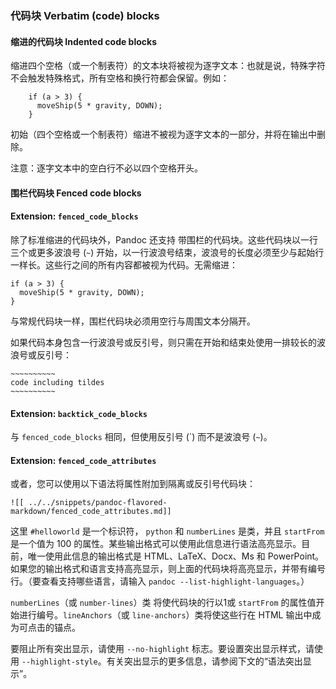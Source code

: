 ### 代码块 Verbatim (code) blocks

#### 缩进的代码块 Indented code blocks

缩进四个空格（或一个制表符）的文本块将被视为逐字文本：也就是说，特殊字符不会触发特殊格式，所有空格和换行符都会保留。例如：

```
    if (a > 3) {
      moveShip(5 * gravity, DOWN);
    }
```

初始（四个空格或一个制表符）缩进不被视为逐字文本的一部分，并将在输出中删除。

注意：逐字文本中的空白行不必以四个空格开头。

#### 围栏代码块 Fenced code blocks

#### Extension: `fenced_code_blocks`

除了标准缩进的代码块外，Pandoc 还支持 带围栏的代码块。这些代码块以一行三个或更多波浪号 (`~`) 开始，以一行波浪号结束，波浪号的长度必须至少与起始行一样长。这些行之间的所有内容都被视为代码。无需缩进：

~~~~~~~
if (a > 3) {
  moveShip(5 * gravity, DOWN);
}
~~~~~~~
与常规代码块一样，围栏代码块必须用空行与周围文本分隔开。

如果代码本身包含一行波浪号或反引号，则只需在开始和结束处使用一排较长的波浪号或反引号：

~~~~~~~~~~~~~~~~
~~~~~~~~~~
code including tildes
~~~~~~~~~~
~~~~~~~~~~~~~~~~

#### Extension: `backtick_code_blocks`

与 `fenced_code_blocks` 相同，但使用反引号 (\`) 而不是波浪号 (`~`)。

#### Extension: `fenced_code_attributes`

或者，您可以使用以下语法将属性附加到隔离或反引号代码块：

~~~
![[ ../../snippets/pandoc-flavored-markdown/fenced_code_attributes.md]]
~~~

这里 `#helloworld` 是一个标识符， `python` 和 `numberLines` 是类，并且 `startFrom` 是一个值为 100 的属性。某些输出格式可以使用此信息进行语法高亮显示。目前，唯一使用此信息的输出格式是 HTML、LaTeX、Docx、Ms 和 PowerPoint。如果您的输出格式和语言支持高亮显示，则上面的代码块将高亮显示，并带有编号行。（要查看支持哪些语言，请输入 `pandoc --list-highlight-languages`。）

`numberLines`（或 `number-lines`）类 将使代码块的行以1或 `startFrom` 的属性值开始进行编号。`lineAnchors`（或 `line-anchors`）类将使这些行在 HTML 输出中成为可点击的锚点。

要阻止所有突出显示，请使用 `--no-highlight` 标志。要设置突出显示样式，请使用 `--highlight-style`。有关突出显示的更多信息，请参阅下文的“语法突出显示”。

